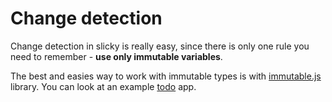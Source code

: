 # Change detection

Change detection in slicky is really easy, since there is only one rule you need to remember - **use only immutable 
variables**.

The best and easies way to work with immutable types is with [immutable.js](https://facebook.github.io/immutable-js/) 
library. You can look at an example [todo](../packages/examples/examples/todo) app.
